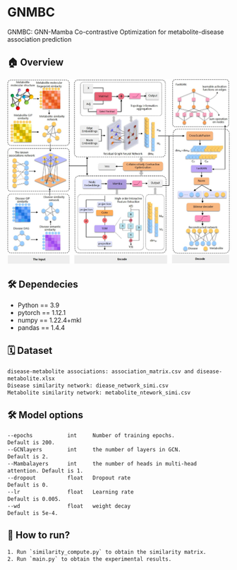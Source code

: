 # GNMBC
GNMBC: GNN-Mamba Co-contrastive Optimization for metabolite-disease association prediction

## 🏠 Overview
![image](flow_chart.jpg)


## 🛠️ Dependecies
- Python == 3.9
- pytorch == 1.12.1
- numpy == 1.22.4+mkl
- pandas == 1.4.4


## 🗓️ Dataset
```
disease-metabolite associations: association_matrix.csv and disease-metabolite.xlsx
Disease similarity network: diease_network_simi.csv
Metabolite similarity network: metabolite_ntework_simi.csv
```

## 🛠️ Model options
```
--epochs           int     Number of training epochs.                   Default is 200.
--GCNlayers        int     the number of layers in GCN.                 Default is 2.
--Mambalayers      int     the number of heads in multi-head attention. Default is 1.
--dropout          float   Dropout rate                                 Default is 0.
--lr               float   Learning rate                                Default is 0.005.
--wd               float   weight decay                                 Default is 5e-4.

```

## 🎯 How to run?
```
1. Run `similarity_compute.py` to obtain the similarity matrix.
2. Run `main.py` to obtain the experimental results.
```
